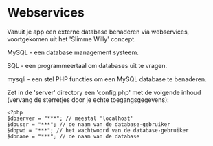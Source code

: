 # Webservices
Vanuit je app een externe database benaderen via webservices, voortgekomen uit het 'Slimme Willy' concept.

MySQL - een database management systeem.

SQL - een programmeertaal om databases uit te vragen.

mysqli - een stel PHP functies om een MySQL database te benaderen.


Zet in de 'server' directory een 'config.php' met de volgende inhoud (vervang de sterretjes door je echte toegangsgegevens):

    <?php
    $dbserver = "***"; // meestal 'localhost'
    $dbuser = "***"; // de naam van de database-gebruiker
    $dbpwd = "***"; // het wachtwoord van de database-gebruiker
    $dbname = "***"; // de naam van de database
